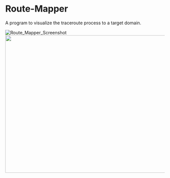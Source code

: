 # Route-Mapper
A program to visualize the traceroute process to a target domain.

![Route_Mapper_Screenshot](https://user-images.githubusercontent.com/90629653/222931201-0988a135-0f88-4719-808d-c325cb42f39e.png)
<img src="https://user-images.githubusercontent.com/90629653/222931201-0988a135-0f88-4719-808d-c325cb42f39e.png" width=642 height=435>
